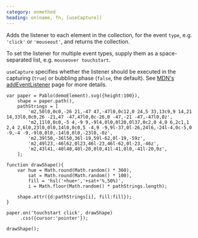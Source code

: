 ```yaml
--- 
category: onmethod
heading: on(name, fn, [useCapture])
---
```


Adds the listener to each element in the collection, for the event `type`, e.g. `'click'` or `'mouseout'`, and returns the collection.

To set the listener for multiple event types, supply them as a space-separated list, e.g. `mouseover touchstart`.

`useCapture` specifies whether the listener should be executed in the capturing (`true`) or bubbling phase (`false`, the default). See [MDN's addEventListener](https://developer.mozilla.org/en-US/docs/DOM/element.addEventListener) page for more details.

    var paper = Pablo(demoElement).svg({height:100}),
        shape = paper.path(),
        pathStrings = [
            'm2,50l0,0c0,-26 21,-47 47,-47l0,0c12,0 24,5 33,13c9,9 14,21 14,33l0,0c0,26 -21,47 -47,47l0,0c-26,0 -47,-21 -47,-47l0,0z',
            'm2,11l0,0c0,-5 4,-9 9,-9l4,0l0,0l20,0l37,0c2,0 4,0 6,2c1,1 2,4 2,6l0,23l0,0l0,14l0,0c0,5 -4,9 -9,9l-37,0l-26,24l6,-24l-4,0c-5,0 -9,-4 -9,-9l0,0l0,-14l0,0l0,-23l0,-0z',
            'm2,39l50,-36l50,36l-19,59l-62,0l-19,-59z',
            'm2,49l23,-46l62,0l23,46l-23,46l-62,0l-23,-46z',
            'm2,43l41,-40l40,40l-20,0l0,41l-41,0l0,-41l-20,0z',
        ];

    function drawShape(){
        var hue = Math.round(Math.random() * 360),
            sat = Math.round(Math.random() * 100),
            fill = 'hsl('+hue+','+sat+'%,50%)',
            i = Math.floor(Math.random() * pathStrings.length);
            
        shape.attr({d:pathStrings[i], fill:fill});
    }

    paper.on('touchstart click', drawShape)
         .css({cursor:'pointer'});
         
    drawShape();
